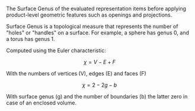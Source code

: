 The Surface Genus of the evaluated representation items before applying product-level geometric features such as openings and projections.



Surface Genus is a topological measure that represents the number of "holes" or "handles" on a surface. For example, a sphere has genus 0, and a torus has genus 1.



Computed using the Euler characteristic:



$$\chi=V-E+F$$



With the numbers of vertices (V), edges (E) and faces (F)



$$\chi=2−2g−b$$



With surface genus (g) and the number of boundaries (b) the latter zero in case of an enclosed volume.